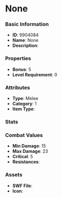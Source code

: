 # None



### Basic Information

- **ID**: 9904084
- **Name**: None
- **Description**: 

### Properties

- **Bonus**: 5
- **Level Requirement**: 0

### Attributes

- **Type**: Melee
- **Category**: 1
- **Item Type**: 

### Stats


### Combat Values

- **Min Damage**: 15
- **Max Damage**: 23
- **Critical**: 5
- **Resistances**: 

### Assets

- **SWF File**: 
- **Icon**: 

